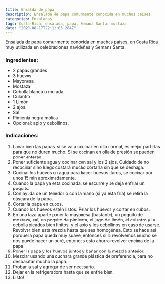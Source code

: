 ```yaml
---
title: Ensalda de papa
description: Ensalada de papa comunmente conocida en muchos países
categories: Ensaladas
tags: Costa Rica, ensalada, papa, Semana Santa, mostaza 
date: "2020-08-17T22:12:03.284Z"
---
```

Ensalada de papa comunmente conocida en muchos países, en Costa Rica muy utilizada en celebraciones navideñas y Semana Santa.

### Ingredientes:

- 2 papas grandes
- 3 huevos
- Mayonesa
- Mostaza
- Cebolla blanca o morada.
- Culantro
- 1 Limón
- 2 ajos.
- Sal
- Pimienta negra molida
- Opcional: apio y cebollinos.

### Indicaciones:

1. Lavar bien las papas, si se va a cocinar en olla normal, es mejor partirlas para que no duren mucho. Si se cocinan en olla de presión se pueden poner enteras.
2. Poner suficiente agua y cocinar con sal y los 2 ajos. Cuidado de no recocinar sino luego costará mucho cortarla sin que se deshaga.
3. Cocinar los huevos en agua para hacer huevos duros, se cocinar por unos 15 min aproximadamente.
4. Cuando la papa ya esta cocinada, se escurre y se deja enfriar un poquito.
5. Con ayuda de un tenedor o con la mano (si ya esta fría) se retira la cáscara de la papa.
6. Cortar la papa en cubos.
7. Cuando los huevos estén listos. Pelar los huevos y cortar en cubos.
8. En una taza aparte poner la mayonesa (bastante), un poquito de mostaza, sal, un poquito de pimienta, el jugo del limón, el culantro y la cebolla picados bien finitos, y el apio y los cebollinos en caso de usarse. Revolver bien esta mezcla hasta que sea homogénea. Esto se hace así porque la papa queda muy suave, entonces si la revolvemos mucho se nos puede hacer un puré, entonces esto ahorra revolver encima de la papa.
9. Poner la papa y los huevos juntos y bañar con la mezcla anterior. 
10. Mezclar usando una cuchara grande plástica de preferencia, para no desbaratar mucho la papa.
11. Probar la sal y agregar de ser necesario.
12. Dejar en la refrigeradora hasta que se enfríe  bien.
13. Listo!
